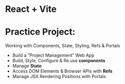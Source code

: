# React + Vite

# Practice Project:
Working with Components, State, Styling, Refs & Portals

- Build a "Project Management" Web App
- Build, Style, Configure & Re.use **components**
- Manage **State**
- Access DOM Elements & Browser APIs with **Refs**
- Manage JSX Rendering Positions with Portals


